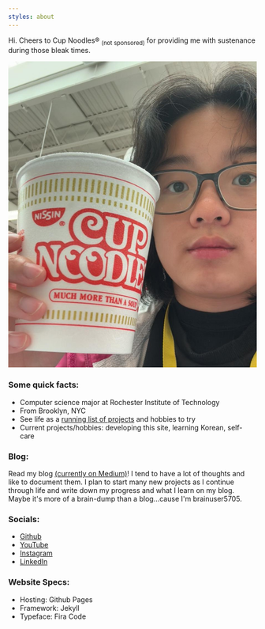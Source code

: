 ```yaml
---
styles: about
---
```


Hi. Cheers to Cup Noodles&reg; <sub>(not sponsored)</sub> for providing me with 
sustenance during those bleak times.

<div id="about-selfie">
    <img src="/assets/images/selfie.jpg">
</div>

### Some quick facts:
- Computer science major at Rochester Institute of Technology
- From Brooklyn, NYC
- See life as a [running list of projects](http://simp.ly/p/b9b4LV) and hobbies 
to try
- Current projects/hobbies: developing this site, learning Korean, self-care

### Blog:

Read my blog [(currently on Medium)](https://medium.com/@serviceuser5705)! I 
tend to have a lot of thoughts and like to document them. I plan to start many 
new projects as I continue through life and write down my progress and what I 
learn on my blog. Maybe it's more of a brain-dump than a blog...cause I'm
brainuser5705.

### Socials:
- [Github](https://github.com/brainuser5705)
- [YouTube](https://www.youtube.com/@brainuser5705)
- [Instagram](https://www.instagram.com/brainuser5705/)
- [LinkedIn](https://www.linkedin.com/in/ashley-liew-ab1124221/)

### Website Specs:
- Hosting: Github Pages
- Framework: Jekyll
- Typeface: Fira Code
 